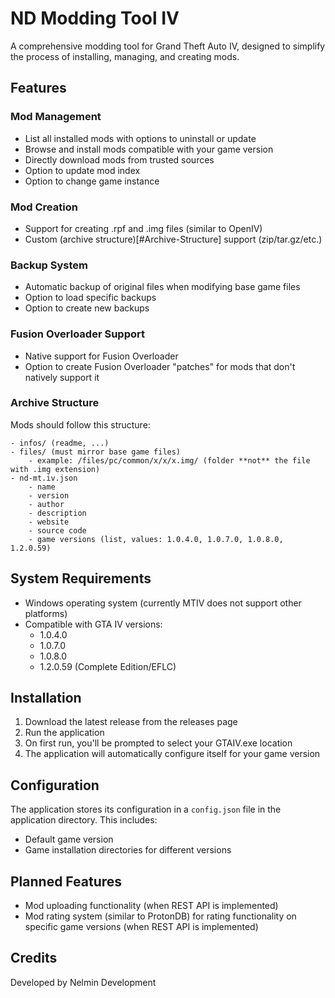 # ND Modding Tool IV

A comprehensive modding tool for Grand Theft Auto IV, designed to simplify the process of installing, managing, and
creating mods.

## Features

### Mod Management

- List all installed mods with options to uninstall or update
- Browse and install mods compatible with your game version
- Directly download mods from trusted sources
- Option to update mod index
- Option to change game instance

### Mod Creation

- Support for creating .rpf and .img files (similar to OpenIV)
- Custom (archive structure)[#Archive-Structure] support (zip/tar.gz/etc.)

### Backup System

- Automatic backup of original files when modifying base game files
- Option to load specific backups
- Option to create new backups

### Fusion Overloader Support

- Native support for Fusion Overloader
- Option to create Fusion Overloader "patches" for mods that don't natively support it

### Archive Structure

Mods should follow this structure:

```
- infos/ (readme, ...)
- files/ (must mirror base game files)
    - example: /files/pc/common/x/x/x.img/ (folder **not** the file with .img extension)
- nd-mt.iv.json
    - name
    - version
    - author
    - description
    - website
    - source code
    - game versions (list, values: 1.0.4.0, 1.0.7.0, 1.0.8.0, 1.2.0.59)
```

## System Requirements

- Windows operating system (currently MTIV does not support other platforms)
- Compatible with GTA IV versions:
    - 1.0.4.0
    - 1.0.7.0
    - 1.0.8.0
    - 1.2.0.59 (Complete Edition/EFLC)

## Installation

1. Download the latest release from the releases page
2. Run the application
3. On first run, you'll be prompted to select your GTAIV.exe location
4. The application will automatically configure itself for your game version

## Configuration

The application stores its configuration in a `config.json` file in the application directory. This includes:

- Default game version
- Game installation directories for different versions

## Planned Features

- Mod uploading functionality (when REST API is implemented)
- Mod rating system (similar to ProtonDB) for rating functionality on specific game versions (when REST API is
  implemented)

## Credits

Developed by Nelmin Development
